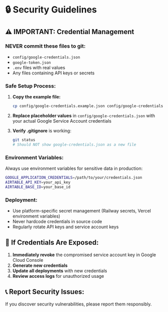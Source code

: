 # 🔒 Security Guidelines

## ⚠️ IMPORTANT: Credential Management

### **NEVER commit these files to git:**
- `config/google-credentials.json`
- `google-token.json`
- `.env` files with real values
- Any files containing API keys or secrets

### **Safe Setup Process:**

1. **Copy the example file:**
   ```bash
   cp config/google-credentials.example.json config/google-credentials.json
   ```

2. **Replace placeholder values** in `config/google-credentials.json` with your actual Google Service Account credentials

3. **Verify .gitignore** is working:
   ```bash
   git status
   # Should NOT show google-credentials.json as a new file
   ```

### **Environment Variables:**
Always use environment variables for sensitive data in production:

```bash
GOOGLE_APPLICATION_CREDENTIALS=/path/to/your/credentials.json
AIRTABLE_API_KEY=your_api_key
AIRTABLE_BASE_ID=your_base_id
```

### **Deployment:**
- Use platform-specific secret management (Railway secrets, Vercel environment variables)
- Never hardcode credentials in source code
- Regularly rotate API keys and service account keys

## 🚨 If Credentials Are Exposed:

1. **Immediately revoke** the compromised service account key in Google Cloud Console
2. **Generate new credentials**
3. **Update all deployments** with new credentials
4. **Review access logs** for unauthorized usage

## 📞 Report Security Issues:
If you discover security vulnerabilities, please report them responsibly.